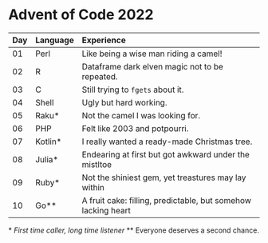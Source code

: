 # Advent of Code 2022

| Day  | Language | Experience                                                    |
| :--- | :------- | :------------------------------------------------------------ |
| 01   | Perl     | Like being a wise man riding a camel!                         |
| 02   | R        | Dataframe dark elven magic not to be repeated.                |
| 03   | C        | Still trying to `fgets` about it.                             |
| 04   | Shell    | Ugly but hard working.                                        |
| 05   | Raku*    | Not the camel I was looking for.                              |
| 06   | PHP      | Felt like 2003 and potpourri.                                 |
| 07   | Kotlin*  | I really wanted a ready-made Christmas tree.                  |
| 08   | Julia*   | Endearing at first but got awkward under the mistltoe         |
| 09   | Ruby*    | Not the shiniest gem, yet treastures may lay within           |
| 10   | Go**     | A fruit cake: filling, predictable, but somehow lacking heart |


\* *First time caller, long time listener*
\*\* Everyone deserves a second chance.